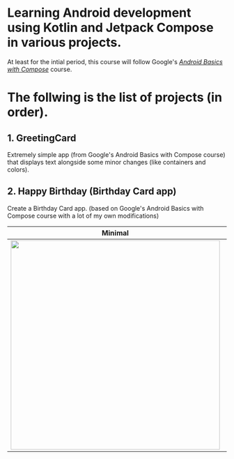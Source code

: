 # Learning Android development using Kotlin and Jetpack Compose in various projects.
 At least for the intial period, this course will follow Google's *[Android Basics with Compose](https://developer.android.com/courses/android-basics-compose/course)* course.


# The follwing is the list of projects (in order).

## 1. GreetingCard
Extremely simple app (from Google's Android Basics with Compose course) that displays text alongside some minor changes (like containers and colors). 

## 2. Happy Birthday (Birthday Card app)
Create a Birthday Card app. (based on Google's Android Basics with Compose course with a lot of my own modifications)

| Minimal | Fancy |
|:---:|:---:|
| <img src="https://github.com/Nomi/Learning-Android-Development-with-Kotlin-and-Jetpack-Compose/blob/main/.screenshots_AppPreviews/.screenshots.Course--Android-Basic-with-Compose\2-HappyBirthday/HappyBirthday/HappyBirthdayPlain_DarkMode.jpg" height="480"> | <img src="https://github.com/Nomi/Learning-Android-Development-with-Kotlin-and-Jetpack-Compose/blob/main/.screenshots_AppPreviews/HappyBirthday/.screenshots.Course--Android-Basic-with-Compose\2-HappyBirthday/HappyBirthdayImage_DarkMode.jpg" height="480"> |
